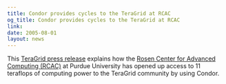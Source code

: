 ```yaml
---
title: Condor provides cycles to the TeraGrid at RCAC
og_title: Condor provides cycles to the TeraGrid at RCAC
link: 
date: 2005-08-01
layout: news
---
```


This <a href="http://www.teragrid.org/news/news05/0721.html">TeraGrid press release</a> explains how the <a href="http://www.rcac.purdue.edu/rcac/">Rosen Center for Advanced Computing (RCAC)</a> at Purdue University has opened up access to 11 teraflops of computing power to the TeraGrid community by using Condor.  
